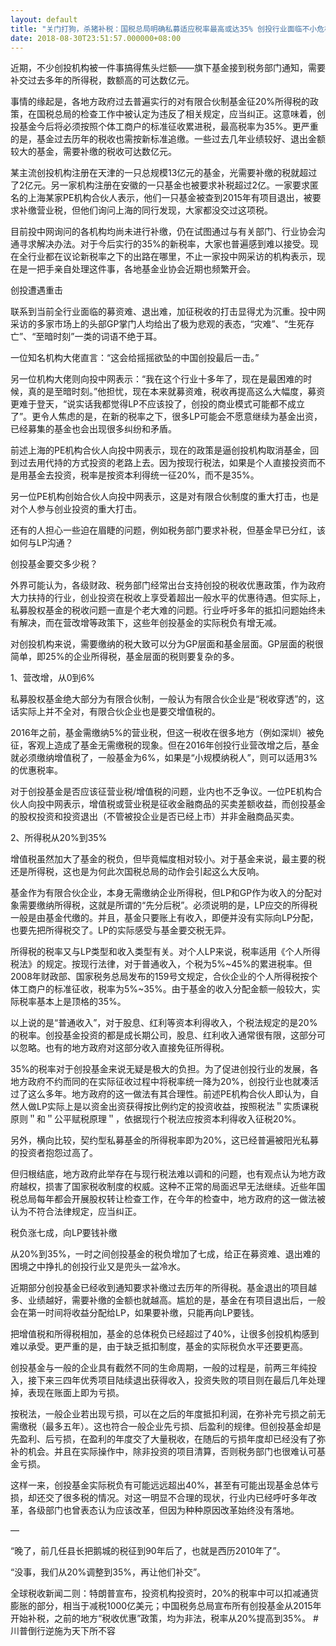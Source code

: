 ```yaml
---
layout: default
title: "关门打狗，杀猪补税：国税总局明确私募适应税率最高或达35% 创投行业面临不小危机"
date: 2018-08-30T23:51:57.000000+08:00
---
```


近期，不少创投机构被一件事搞得焦头烂额——旗下基金接到税务部门通知，需要补交过去多年的所得税，数额高的可达数亿元。

事情的缘起是，各地方政府过去普遍实行的对有限合伙制基金征20%所得税的政策，在国税总局的检查工作中被认定为违反了相关规定，应当纠正。这意味着，创投基金今后将必须按照个体工商户的标准征收累进税，最高税率为35%。更严重的是，基金过去历年的税收也需按新标准追缴。一些过去几年业绩较好、退出金额较大的基金，需要补缴的税收可达数亿元。

某主流创投机构注册在天津的一只总规模13亿元的基金，光需要补缴的税就超过了2亿元。另一家机构注册在安徽的一只基金也被要求补税超过2亿。一家要求匿名的上海某家PE机构合伙人表示，他们一只基金被查到2015年有项目退出，被要求补缴营业税，但他们询问上海的同行发现，大家都没交过这项税。

目前投中网询问的各机构均尚未进行补缴，仍在试图通过与有关部门、行业协会沟通寻求解决办法。对于今后实行的35%的新税率，大家也普遍感到难以接受。现在全行业都在议论新税率之下的出路在哪里，不止一家投中网采访的机构表示，现在是一把手亲自处理这件事，各地基金业协会近期也频繁开会。

创投遭遇重击

联系到当前全行业面临的募资难、退出难，加征税收的打击显得尤为沉重。投中网采访的多家市场上的头部GP掌门人均给出了极为悲观的表态，“灾难”、“生死存亡”、“至暗时刻”一类的词语不绝于耳。

一位知名机构大佬直言：“这会给摇摇欲坠的中国创投最后一击。”

另一位机构大佬则向投中网表示：“我在这个行业十多年了，现在是最困难的时候，真的是至暗时刻。”他担忧，现在本来就募资难，税收再提高这么大幅度，募资更难于登天，“说实话我都觉得LP不应该投了，创投的商业模式可能都不成立了”。更令人焦虑的是，在新的税率之下，很多LP可能会不愿意继续为基金出资，已经募集的基金也会出现很多纠纷和矛盾。

前述上海的PE机构合伙人向投中网表示，现在的政策是逼创投机构取消基金，回到过去用代持的方式投资的老路上去。因为按现行税法，如果是个人直接投资而不是用基金去投资，税率是按资本利得统一征20%，而不是35%。

另一位PE机构创始合伙人向投中网表示，这是对有限合伙制度的重大打击，也是对个人参与创业投资的重大打击。

还有的人担心一些迫在眉睫的问题，例如税务部门要求补税，但基金早已分红，该如何与LP沟通？

创投基金要交多少税？

外界可能认为，各级财政、税务部门经常出台支持创投的税收优惠政策，作为政府大力扶持的行业，创业投资在税收上享受着超出一般水平的优惠待遇。但实际上，私募股权基金的税收问题一直是个老大难的问题。行业呼吁多年的抵扣问题始终未有解决，而在营改增等政策下，这些年创投基金的实际税负有增无减。

对创投机构来说，需要缴纳的税大致可以分为GP层面和基金层面。GP层面的税很简单，即25%的企业所得税，基金层面的税则要复杂的多。

1、营改增，从0到6%

私募股权基金绝大部分为有限合伙制，一般认为有限合伙企业是“税收穿透”的，这话实际上并不全对，有限合伙企业也是要交增值税的。

2016年之前，基金需缴纳5%的营业税，但这一税收在很多地方（例如深圳）被免征，客观上造成了基金无需缴税的现象。但在2016年创投行业营改增之后，基金就必须缴纳增值税了，一般基金为6%，如果是“小规模纳税人”，则可以适用3%的优惠税率。

对于创投基金是否应该征营业税/增值税的问题，业内也不乏争议。一位PE机构合伙人向投中网表示，增值税或营业税是征收金融商品的买卖差额收益，而创投基金的股权投资和投资退出（不管被投企业是否已经上市）并非金融商品买卖。

2、所得税从20%到35%

增值税虽然加大了基金的税负，但毕竟幅度相对较小。对于基金来说，最主要的税还是所得税，这也是为何此次国税总局的动作会引起这么大反响。

基金作为有限合伙企业，本身无需缴纳企业所得税，但LP和GP作为收入的分配对象需要缴纳所得税，这就是所谓的“先分后税”。必须说明的是，LP应交的所得税一般是由基金代缴的。并且，基金只要账上有收入，即便并没有实际向LP分配，也要先把所得税交了。LP的实际感受与基金要交税无异。

所得税的税率又与LP类型和收入类型有关。对个人LP来说，税率适用《个人所得税法》的规定。按现行法律，对于普通收入，个税为5%~45%的累进税率。但2008年财政部、国家税务总局发布的159号文规定，合伙企业的个人所得税按个体工商户的标准征收，税率为5%~35%。由于基金的收入分配金额一般较大，实际税率基本上是顶格的35%。

以上说的是“普通收入”，对于股息、红利等资本利得收入，个税法规定的是20%的税率。创投基金投资的都是成长期公司，股息、红利收入通常很有限，这部分可以忽略。也有的地方政府对这部分收入直接免征所得税。

35%的税率对于创投基金来说无疑是极大的负担。为了促进创投行业的发展，各地方政府不约而同的在实际征收过程中将税率统一降为20%，创投行业也就凑活过了这么多年。地方政府的这一做法有其合理性。前述PE机构合伙人即认为，自然人做LP实际上是以资金出资获得按比例约定的投资收益，按照税法＂实质课税原则＂和＂公平赋税原理＂，依据现行个税法应按资本利得收入征税20%。

另外，横向比较，契约型私募基金的所得税率即为20%，这已经普遍被阳光私募的投资者抱怨过高了。

但归根结底，地方政府此举存在与现行税法难以调和的问题，也有观点认为地方政府越权，损害了国家税收制度的权威。这种不正常的局面迟早无法继续。近些年国税总局每年都会开展股权转让检查工作，在今年的检查中，地方政府的这一做法被认为不符合法律规定，应当纠正。

税负涨七成，向LP要钱补缴

从20%到35%，一时之间创投基金的税负增加了七成，给正在募资难、退出难的困境之中挣扎的创投行业又是兜头一盆冷水。

近期部分创投基金已经收到通知要求补缴过去历年的所得税。基金退出的项目越多、业绩越好，需要补缴的金额也就越高。尴尬的是，基金在有项目退出后，一般会在第一时间将收益分配给LP，如果要补缴，只能再向LP要钱。

把增值税和所得税相加，基金的总体税负已经超过了40%，让很多创投机构感到难以承受。更严重的是，由于缺乏抵扣制度，基金的实际税负水平还要更高。

创投基金与一般的企业具有截然不同的生命周期，一般的过程是，前两三年纯投入，接下来三四年优秀项目陆续退出获得收入，投资失败的项目则在最后几年处理掉，表现在账面上即为亏损。

按税法，一般企业若出现亏损，可以在之后的年度抵扣利润，在弥补完亏损之前无需缴税（最多五年）。这也符合一般企业先亏损、后盈利的规律。但创投基金却是先盈利、后亏损，在盈利的年度交了大量税收，在随后的亏损年度却已经没有了弥补的机会。并且在实际操作中，除非投资的项目清算，否则税务部门也很难认可基金亏损。

这样一来，创投基金实际税负有可能远远超出40%，甚至有可能出现基金总体亏损，却还交了很多税的情况。对这一明显不合理的现状，行业内已经呼吁多年改革，各级部门也曾表态认为应该改革，但因为种种原因改革始终没有落地。

—

“晚了，前几任县长把鹅城的税征到90年后了，也就是西历2010年了”。


“没事，我们从20%调整到35%，再让他们补交”。

全球税收新闻二则：特朗普宣布，投资机构投资时，20%的税率中可以扣减通货膨胀的部分，相当于减税1000亿美元；中国税务总局宣布所有创投基金从2015年开始补税，之前的地方“税收优惠”政策，均为非法，税率从20%提高到35%。 #川普倒行逆施为天下所不容

